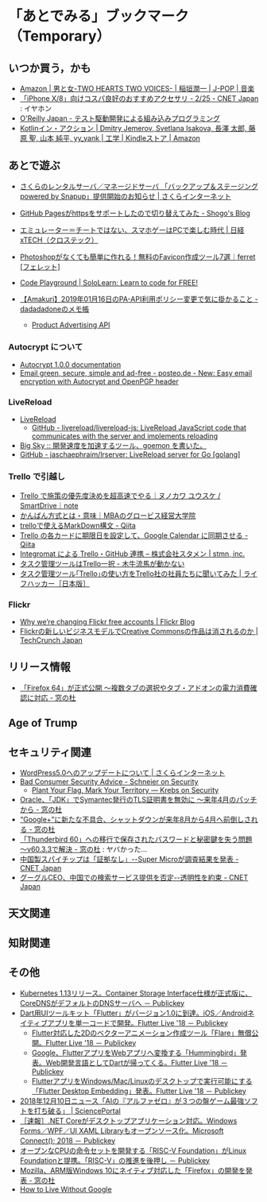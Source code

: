 # 「あとでみる」ブックマーク（Temporary）

## いつか買う，かも

- [Amazon | 男と女-TWO HEARTS TWO VOICES- | 稲垣潤一 | J-POP | 音楽](https://www.amazon.co.jp/exec/obidos/ASIN/B001G6RB7W/baldandersinf-22/)
- [「iPhone X/8」向けコスパ良好のおすすめアクセサリ - 2/25 - CNET Japan](https://japan.cnet.com/article/35112045/2/) : イヤホン
- [O'Reilly Japan - テスト駆動開発による組み込みプログラミング](https://www.oreilly.co.jp/books/9784873116143/)
- [Kotlinイン・アクション | Dmitry Jemerov, Svetlana Isakova, 長澤 太郎, 藤原 聖, 山本 純平, yy_yank | 工学 | Kindleストア | Amazon](https://www.amazon.co.jp/exec/obidos/ASIN/B076Q2L1M6/baldandersinf-22/)

## あとで遊ぶ

- [さくらのレンタルサーバ／マネージドサーバ 「バックアップ＆ステージング powered by Snapup」提供開始のお知らせ | さくらインターネット](https://www.sakura.ad.jp/news/sakurainfo/newsentry.php?id=1848)
- [GitHub Pagesがhttpsをサポートしたので切り替えてみた - Shogo's Blog](https://shogo82148.github.io/blog/2016/06/10/github-page-supports-https/)
- [エミュレーター＝チートではない、スマホゲーはPCで楽しむ時代 | 日経 xTECH（クロステック）](http://tech.nikkeibp.co.jp/atcl/nxt/column/18/00134/030200021/)

- [Photoshopがなくても簡単に作れる！無料のFavicon作成ツール7選｜ferret [フェレット]](https://ferret-plus.com/2610)

- [Code Playground | SoloLearn: Learn to code for FREE!](https://www.sololearn.com/Codes/)

- [【Amakuri】2019年01月16日のPA-API利用ポリシー変更で気に掛かること - dadadadoneのメモ帳](https://blog.dadadadone.com/archives/159)
    - [Product Advertising API](https://images-na.ssl-images-amazon.com/images/G/09/associates/paapi/dg/index.html)

### Autocrypt について

- [Autocrypt 1.0.0 documentation](https://autocrypt.org/)
- [Email green, secure, simple and ad-free - posteo.de - New: Easy email encryption with Autocrypt and OpenPGP header](https://posteo.de/en/blog/new-easy-email-encryption-with-autocrypt-and-openpgp-header)

### LiveReload

- [LiveReload](http://livereload.com/)
    - [GitHub - livereload/livereload-js: LiveReload JavaScript code that communicates with the server and implements reloading](https://github.com/livereload/livereload-js)
- [Big Sky :: 開発速度を加速するツール、goemon を書いた。](https://mattn.kaoriya.net/software/lang/go/20150223224545.htm)
- [GitHub - jaschaephraim/lrserver: LiveReload server for Go [golang]](https://github.com/jaschaephraim/lrserver)

### Trello で引越し

- [Trello で施策の優先度決めを超高速でやる｜ヌノカワ ユウスケ / SmartDrive｜note](https://note.mu/ynunokawa/n/nd9df585d2399)
- [かんばん方式とは・意味｜MBAのグロービス経営大学院](https://mba.globis.ac.jp/about_mba/glossary/detail-11756.html)
- [trelloで使えるMarkDown構文 - Qiita](https://qiita.com/hirokishirai/items/77b59a13ddb8b7d782c1)
- [Trello の各カードに期限日を設定して、Google Calendar に同期させる - Qiita](https://qiita.com/matsuoshi/items/293608fbacf5d9d09d0d)
- [Integromat による Trello・GitHub 連携 – 株式会社スタメン | stmn, inc.](https://stmn.co.jp/tech/1227)
- [タスク管理ツールはTrello一択 - 木牛流馬が動かない](http://euphoniumize-45th.hatenablog.com/entry/2017/12/04/230113)
- [タスク管理ツール｢Trello｣の使い方をTrello社の社員たちに聞いてみた | ライフハッカー［日本版］](https://www.lifehacker.jp/2017/01/170117_trellotrello.html)

### Flickr 

- [Why we’re changing Flickr  free accounts | Flickr Blog](https://blog.flickr.net/en/2018/11/01/changing-flickr-free-accounts-1000-photos/)
- [Flickrの新しいビジネスモデルでCreative Commonsの作品は消されるのか  |  TechCrunch Japan](https://jp.techcrunch.com/2018/11/03/2018-11-02-flickrs-new-business-model-could-see-works-deleted-from-creative-commons/)


## リリース情報

- [「Firefox 64」が正式公開 ～複数タブの選択やタブ・アドオンの電力消費確認に対応 - 窓の杜](https://forest.watch.impress.co.jp/docs/news/1157921.html)

## Age of Trump


## セキュリティ関連

- [WordPress5.0へのアップデートについて | さくらインターネット](https://www.sakura.ad.jp/information/announcements/2018/12/05/1968198878/)
- [Bad Consumer Security Advice - Schneier on Security](https://www.schneier.com/blog/archives/2018/12/bad_consumer_se.html)
    - [Plant Your Flag, Mark Your Territory —  Krebs on Security](https://krebsonsecurity.com/2018/06/plant-your-flag-mark-your-territory/)
- [Oracle、「JDK」でSymantec発行のTLS証明書を無効に ～来年4月のパッチから - 窓の杜](https://forest.watch.impress.co.jp/docs/news/1157470.html)
- [“Google+”に新たな不具合、シャットダウンが来年8月から4月へ前倒しされる - 窓の杜](https://forest.watch.impress.co.jp/docs/news/1157691.html)
- [「Thunderbird 60」への移行で保存されたパスワードと秘密鍵を失う問題 ～v60.3.3で解決 - 窓の杜](https://forest.watch.impress.co.jp/docs/news/1157842.html) : ヤバかった...
- [中国製スパイチップは「証拠なし」--Super Microが調査結果を発表 - CNET Japan](https://japan.cnet.com/article/35129982/)
- [グーグルCEO、中国での検索サービス提供を否定--透明性を約束 - CNET Japan](https://japan.cnet.com/article/35129981/)

## 天文関連


## 知財関連


## その他

- [Kubernetes 1.13リリース。Container Storage Interface仕様が正式版に、CoreDNSがデフォルトのDNSサーバへ － Publickey](https://www.publickey1.jp/blog/18/kubernetes_113container_storage_interfacecorednsdns.html)
- [Dart用UIツールキット「Flutter」がバージョン1.0に到達。iOS／Androidネイティブアプリを単一コードで開発。Flutter Live '18 － Publickey](https://www.publickey1.jp/blog/18/dartuiflutter10iosandroidflutter_live_18.html)
    - [Flutter対応した2Dのベクターアニメーション作成ツール「Flare」無償公開。Flutter Live '18 － Publickey](https://www.publickey1.jp/blog/18/flutter2dflareflutter_live_18.html)
    - [Google、FlutterアプリをWebアプリへ変換する「Hummingbird」発表。Web開発言語としてDartが帰ってくる。Flutter Live '18 － Publickey](https://www.publickey1.jp/blog/18/googleflutterwebhummingbirdwebdartflutter_live_18.html)
    - [FlutterアプリをWindows/Mac/Linuxのデスクトップで実行可能にする「Flutter Desktop Embedding」発表。Flutter Live '18 － Publickey](https://www.publickey1.jp/blog/18/flutterwindowsmaclinuxflutter_desktop_embeddingflutter_live_18.html)
- [2018年12月10日ニュース「AIの『アルファゼロ』が３つの盤ゲーム最強ソフトを打ち破る」 | SciencePortal](https://scienceportal.jst.go.jp/news/newsflash_review/newsflash/2018/12/20181210_01.html)
- [［速報］.NET Coreがデスクトップアプリケーション対応。Windows Forms／WPF／UI XAML Libraryもオープンソース化。Microsoft Connect(); 2018 － Publickey](https://www.publickey1.jp/blog/18/net_corewindows_formswpfui_xaml_librarymicrosoft_connect_2018.html)
- [オープンなCPUの命令セットを開発する「RISC-V Foundation」がLinux Foundationと提携。「RISC-V」の推進を後押し － Publickey](https://www.publickey1.jp/blog/18/cpurisc-v_foundationlinux_foundationrisc-v.html)
- [Mozilla、ARM版Windows 10にネイティブ対応した「Firefox」の開発を発表 - 窓の杜](https://forest.watch.impress.co.jp/docs/news/1157536.html)
- [How to Live Without Google](https://spreadprivacy.com/how-to-remove-google/)

<!-- eof -->
